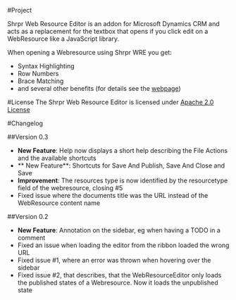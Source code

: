 #Project

Shrpr Web Resource Editor is an addon for Microsoft Dynamics CRM and acts as a replacement for the textbox that opens if you click
edit on a WebResource like a JavaScript library.

When opening a Webresource using Shrpr WRE you get:
* Syntax Highlighting
* Row Numbers
* Brace Matching
* and several other benefits (for details see the [webpage](http://www.shrpr.org/p/shrpr-web-resource-editor.html))

#License
The Shrpr Web Resource Editor is licensed under [Apache 2.0 License](http://www.apache.org/licenses/LICENSE-2.0)

#Changelog

##Version 0.3
* **New Feature**: Help now displays a short help describing the File Actions and the available shortcuts
* ** New Feature**: Shortcuts for Save And Publish, Save And Close and Save
* **Improvement**: The resources type is now identified by the resourcetype field of the webresource, closing #5
* Fixed issue where the documents title was the URL instead of the WebResource content name

##Version 0.2

* **New Feature**: Annotation on the sidebar, eg when having a TODO in a comment
* Fixed an issue when loading the editor from the ribbon loaded the wrong URL
* Fixed issue #1, where an error was thrown when hovering over the sidebar
* Fixed issue #2, that describes, that the WebResourceEditor only loads the published states of a Webresource. Now it loads the unpublished state
